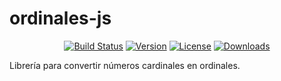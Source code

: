 # ordinales-js
<p align="center">
  <a href="https://travis-ci.org/AndresSaa/ordinales-js"><img src="https://travis-ci.org/AndresSaa/ordinales-js.svg?branch=master" alt="Build Status"></a>
  <a href="https://www.npmjs.com/package/ordinales-js"><img src="https://img.shields.io/npm/v/ordinales-js.svg" alt="Version"></a>
  <a href="https://www.npmjs.com/package/ordinales-js"><img src="https://img.shields.io/npm/l/ordinales-js.svg" alt="License"></a>
  <a href="https://npmcharts.com/compare/ordinales-js?minimal=true"><img src="https://img.shields.io/npm/dm/ordinales-js.svg" alt="Downloads"></a>
</p>
<p>Librería para convertir números cardinales en ordinales.</p>
